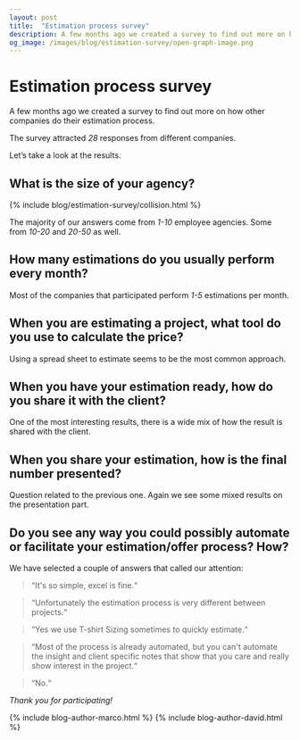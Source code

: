 ```yaml
---
layout: post
title:  "Estimation process survey"
description: A few months ago we created a survey to find out more on how other companies do their estimation process.
og_image: /images/blog/estimation-survey/open-graph-image.png
---
```


<script src="//cdn.rawgit.com/mbostock/d3/v3.5.5/d3.min.js"></script>
<script src="//cdn.rawgit.com/c3js/c3/0.4.11/c3.min.js"></script>

# Estimation process survey

A few months ago we created a survey to find out more on how other companies do their estimation process.

The survey attracted *28* responses from different companies.

Let’s take a look at the results.

## What is the size of your agency?

{% include blog/estimation-survey/collision.html %}

The majority of our answers come from *1-10* employee agencies. Some from *10-20* and *20-50* as well.

## How many estimations do you usually perform every month?

<div class="js-component-blog-estimation-survey-pie-chart u-margin-both estimation-post-pie-chart"
	data-labels='["1-5 estimations", "More than 10 estimations", "10+. A LOT of estimations"]'
	data-values="[20, 5, 2]"
	data-type="pie">
</div>

Most of the companies that participated perform *1-5* estimations per month.

## When you are estimating a project, what tool do you use to calculate the price?

<div class="js-component-blog-estimation-survey-pie-chart u-margin-both estimation-post-pie-chart estimation-post-pie-chart--donut"
	data-labels='[
		"A spreadsheet such as Excel or Google Sheets", 
		"Pen, paper and a nice calculator.", 
		"I don´t use anything, I just make up a number.", 
		"Trello", 
		"Notes / Google Docs", 
		"A combination of tools / bespoke software"]'
	data-values="[18, 5, 2, 1, 1, 1]"
	data-type="donut">
</div>

Using a spread sheet to estimate seems to be the most common approach.

## When you have your estimation ready, how do you share it with the client?

<div class="js-component-blog-estimation-survey-pie-chart u-margin-both estimation-post-pie-chart estimation-post-pie-chart--donut"
	data-labels='[
		"I simply write an email and send it away", 
		"I craft a presentation using Keynote/Powerpoint", 
		"I give them a call / meet and go over it",
		"A Statement of Work (SOW)", 
		"We use Vantage", 
		"Contract system for WordPress", 
		"Detailed description and offer of a presentation", 
		"Other"]'
	data-values="[11, 8, 3, 1, 1, 1, 1, 2]"
	data-type="donut">
</div>

One of the most interesting results, there is a wide mix of how the result is shared with the client.

## When you share your estimation, how is the final number presented?

<div class="js-component-blog-estimation-survey-pie-chart u-margin-both estimation-post-pie-chart estimation-post-pie-chart--donut"
	data-labels='[
		"One fixed total price", 
		"One fixed price with descriptions of each task", 
		"Divided in priced packages", 
		"Ballpark of a minimum and maximum price.", 
		"A combination of the above has been used"]'
	data-values="[5, 8, 4, 5, 5]"
	data-type="donut">
</div>

Question related to the previous one. Again we see some mixed results on the presentation part.

## Do you see any way you could possibly automate or facilitate your estimation/offer process? How?

We have selected a couple of answers that called our attention:

> “It's so simple, excel is fine.“

> “Unfortunately the estimation process is very different between projects.“

> “Yes we use T-shirt Sizing sometimes to quickly estimate.“

> “Most of the process is already automated, but you can't automate the insight and client specific notes that show that you care and really show interest in the project.“

> “No.“

*Thank you for participating!*

{% include blog-author-marco.html %}
{% include blog-author-david.html %}

